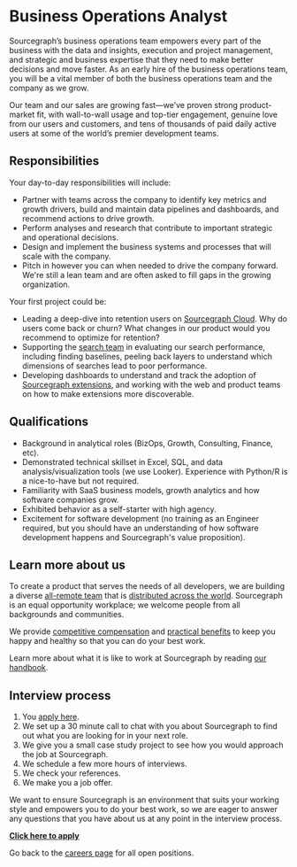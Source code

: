 # Business Operations Analyst

Sourcegraph’s business operations team empowers every part of the business with the data and insights, execution and project management, and strategic and business expertise that they need to make better decisions and move faster. As an early hire of the business operations team, you will be a vital member of both the business operations team and the company as we grow.

Our team and our sales are growing fast—we’ve proven strong product-market fit, with wall-to-wall usage and top-tier engagement, genuine love from our users and customers, and tens of thousands of paid daily active users at some of the world’s premier development teams.

## Responsibilities

Your day-to-day responsibilities will include:
* Partner with teams across the company to identify key metrics and growth drivers, build and maintain data pipelines and dashboards, and recommend actions to drive growth.
* Perform analyses and research that contribute to important strategic and operational decisions.
* Design and implement the business systems and processes that will scale with the company.
* Pitch in however you can when needed to drive the company forward. We're still a lean team and are often asked to fill gaps in the growing organization.

Your first project could be:
* Leading a deep-dive into retention users on [Sourcegraph Cloud](https://sourcegraph.com/search). Why do users come back or churn? What changes in our product would you recommend to optimize for retention? 
* Supporting the [search team](https://about.sourcegraph.com/handbook/engineering/search) in evaluating our search performance, including finding baselines, peeling back layers to understand which dimensions of searches lead to poor performance.
* Developing dashboards to understand and track the adoption of [Sourcegraph extensions](https://sourcegraph.com/extensions), and working with the web and product teams on how to make extensions more discoverable. 

## Qualifications

* Background in analytical roles (BizOps, Growth, Consulting, Finance, etc).
* Demonstrated technical skillset in Excel, SQL, and data analysis/visualization tools (we use Looker). Experience with Python/R is a nice-to-have but not required. 
* Familiarity with SaaS business models, growth analytics and how software companies grow.
* Exhibited behavior as a self-starter with high agency.
* Excitement for software development (no training as an Engineer required, but you should have an understanding of how software development happens and Sourcegraph's value proposition).

## Learn more about us

To create a product that serves the needs of all developers, we are building a diverse [all-remote team](https://about.sourcegraph.com/company/remote) that is [distributed across the world](https://about.sourcegraph.com/company/team). Sourcegraph is an equal opportunity workplace; we welcome people from all backgrounds and communities.

We provide [competitive compensation](https://about.sourcegraph.com/handbook/people-ops/compensation) and [practical benefits](https://about.sourcegraph.com/handbook/people-ops/benefits-and-perks) to keep you happy and healthy so that you can do your best work.

Learn more about what it is like to work at Sourcegraph by reading [our handbook](https://about.sourcegraph.com/handbook/).

## Interview process

1. You [apply here](https://jobs.lever.co/sourcegraph/38c35bb5-2121-4d07-8fb7-0e8922f7dd7b/apply).
1. We set up a 30 minute call to chat with you about Sourcegraph to find out what you are looking for in your next role.
1. We give you a small case study project to see how you would approach the job at Sourcegraph.
1. We schedule a few more hours of interviews.
1. We check your references.
1. We make you a job offer.

We want to ensure Sourcegraph is an environment that suits your working style and empowers you to do your best work, so we are eager to answer any questions that you have about us at any point in the interview process.

**[Click here to apply](https://jobs.lever.co/sourcegraph/38c35bb5-2121-4d07-8fb7-0e8922f7dd7b)**

Go back to the [careers page](../../../company/careers.md) for all open positions.
